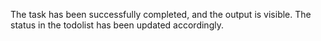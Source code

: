 
The task has been successfully completed, and the output is visible. The status in the todolist has been updated accordingly.